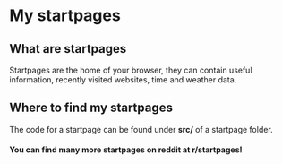 # My startpages

## What are startpages

Startpages are the home of your browser, they can contain useful information, recently visited websites, time and weather data.

## Where to find my startpages

The code for a startpage can be found under __src/__ of a startpage folder.

#### You can find many more startpages on reddit at r/startpages!
